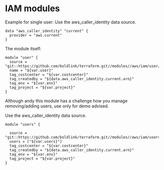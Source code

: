# IAM modules


Example for single user:
Use the aws_caller_identity data source.
```hcl-terraform
data "aws_caller_identity" "current" {
  provider = "aws.current"
}
```
The module itself:
```hcl-terraform
module "user" {
  source = "git::https://github.com/boldlink/terraform.git//modules//aws/iam/user/"
  name = "${var.user}"
  tag_costcenter = "${var.costcenter}"
  tag_createdby = "${data.aws_caller_identity.current.arn}"
  tag_env = "${var.env}"
  tag_project = "${var.project}"
}
```
Although andy this module has a challenge how you manage removing/adding users, use only for demo advised.

Use the aws_caller_identity data source.
```hcl-terraform
module "users" {

  source = "git::https://github.com/boldlink/terraform.git//modules//aws/iam/users/"
  users = ["${var.users}"]
  tag_costcenter = "${var.costcenter}"
  tag_createdby = "${data.aws_caller_identity.current.arn}"
  tag_env = "${var.env}"
  tag_project = "${var.project}"
}
```